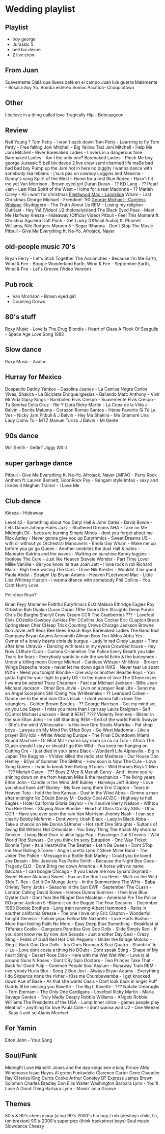 # Wedding playlist

## Playlist

- boy george
- Jurassic 5
- bell biv devoe
- 2 live crew



## From Juan

Suavemente
Ojalá que llueva café en el campo
Juan luis guerra
Malamente - Rosalia
Soy Yo. Bomba estereo
Somos Pacífico- Choquibtown

## Other

I believe in a thing called love
Tragically Hip - Bobcaygeon

## Review

Neil Young ?
Tom Petty - I won't back down
Tom Petty - Learning to fly
Tom Petty - Free falling
Joni Mitchell - Big Yellow Taxi
Joni Mitchell - Help Me
Joni Mitchell - River
Barenaked Ladies - Lovers in a dangerous time
Barenaked Ladies - Am I the only one?
Barenaked Ladies - Pinch Me
boy george
Jurassic 5
bell biv devoe
2 live crew
semi charmed life
ma$e bad bad bad boy
Pump up the Jam
hot in here
no diggity
I wanna dance with sonebody
lisa leblanc - j'suis pas un cowboy
Loggins and Messina - Danny's song
Spirit of the West – Home for a rest
Blue Rodeo - Hasn't hit me yet
Van Morrison - Brown eyed girl
Duran Duran - ??
KD Lang - ??
Pearl Jam - Last Kiss
Spirit of the West – Home for a rest
Madonna - ??
Mariah Carey - All i want for christmas
[Fleetwood Mac - Landslide](https://www.youtube.com/watch?v=x--yddOolRQ)
Wham - Last Christmas
George Michael - Freedom! '90
[George Michael - Careless Whisper](https://www.youtube.com/watch?v=94-KCPOxd2Y)
Skydiggers - The Truth About Us
REM - Losing my religiion
OutKast - Hey Ya! (Video)
U2
thelonelyisland
The Black Eyed Peas - Meet Me Halfway
Kiesza - Hideaway (Official Video)
Pitbull - Feel This Moment ft. Christina Aguilera
Daft Punk - Get Lucky (Official Audio) ft. Pharrell Williams, Nile Rodgers
Maroon 5 - Sugar
Rihanna - Don't Stop The Music
Pitbull - Give Me Everything ft. Ne-Yo, Afrojack, Nayer

## old-people music 70's

Bryan Ferry - Let's Stick Together
The Avalanches - Because I'm Me
Earth, Wind & Fire - Boogie Wonderland
Earth, Wind & Fire - September
Earth, Wind & Fire - Let's Groove (Video Version)

## Pub rock

- Van Morrison - Brown eyed girl
- Counting Crows

## 80's stuff

Roxy Music - Love Is The Drug
Blondie - Heart of Glass
A Flock Of Seagulls - Space Age Love Song 1982

## Slow dance

Roxy Music - Avalon

## Hurray for Mexico

Despacito
Daddy Yankee - Gasolina
Juanes - La Camisa Negra
Carlos Vives, Shakira - La Bicicleta
Enrique Iglesias - Bailando
Marc Anthony - Vivir Mi Vida
Gipsy Kings - Bamboleo
Elvis Crespo - Suavemente
Elvis Crespo - Tu Sonrisa
Celia Cruz - Rie Y Llora
Ricky Martin - La Copa de la Vida
J Balvin - Bonita
Maluma - Corazón
Romeo Santos - Héroe Favorito
Si Tú La Ves - Nicky Jam
Pitbull & J Balvin - Hey Ma
Shakira - Me Enamoré
Una Lady Como Tú - MTZ Manuel Turizo
J Balvin - Mi Gente

## 90s dance

Will Smith - Gettin' Jiggy Wit It

## super garbage dance

Pitbull - Give Me Everything ft. Ne-Yo, Afrojack, Nayer
LMFAO - Party Rock Anthem ft. Lauren Bennett, GoonRock
Psy - Gangam style
lmfao - sexy and i know it
Meghan Trainor - I Love Me

## Club dance

Kiesza - Hideaway





Level 42 - Something about You
Daryl Hall & John Oates - 
David Bowie - Lets Dance
Johnny Hates Jazz - Shattered Dreams
AHA - Take on Me
Midnight Oil - beds are burning
Simple Minds - dont you forget about me
Rick Astley - Never gonna give you up
Eurythmics - Sweet Dreams
US - with or without yo
Orchestral Manouvers -  Enola Gay
Wham - Wake me up before you go go
Queen - Another onebites the dust
Hall & oates - Maneater
Katrina and the waves - Walking on sunshine
Kenny loggins - footlose
The Cure - Just like Heaven
Steveie Wonder - Part Time Lover
Millie Vanillie - Girl you know its true
Joan Jett - I love rock n roll
Richard Marx - Righ here waiting
The Cars - Drive
Nik Krester - Wouldnt it be good
Paula Abdul - Straight Up
Bryan Adams - Heaven
FLeetwood Mac - Little Lies
Whitney Huston - I wanna dfance with somebody
Phil Collins - You Cant Hurry Love




Pet shop Boys?



Brian Feyy
Marianne Faithful
Eurythmics
ELO
Melissa Ethridge
Eagles
Roy Orbiston
Bob Dyalan
Duran Duran
TRhe Doors
Dire Straights
Deep Purple
Chris De Burghe
Sheryll Crow
Cream
CCR
The Cranberries
??? - Lovefool
Elvis COstello
Cowboy Junkies
Phil CCollins
Joe Cocker
Eric CLapton
Bruce Springsteen
Cher
CHeap Trick
Counting Crows
Chicago
Jackson Browne
Bon Jovie
Jeff Beck
Bee Gees
Beach Boys
Barenaked Ladies
The Band
Bad Company
Bryan Adams
Aerosmith
Allman Bros
Tori AMos
Abba
Yes - Owner of a lonely hearts
chris de burgue - Lady in red
Cindy Lauper - Time after time
Ultravox - Dancing with tears in my eyesa
Crowded house - Hey Now
CUlture CLub - Cumma CHamelion
The Police Every Breath you take
Tears for fears - Everybody wants to rule the world
Echo & the bunnymen - Under a killing moon
George Michael - Careless Whisper
Mr Miste - Broken Wings
Depeche mode - never let me down again
INXS - Never tear us apart
INXS - Need you tonight
Blondie - One way or another
Beastie Boys - You gotta fight for your right to party
US - In the name of love
The STone roses - I wanna be adored
Tracy Chapman - Fast car
Michael Jackson - Billie Jean
Michael Jackson - Other
Bon Jovie - Livin on a prayer
Real Life - Send me an Angel
Scorpions Still lOving You
WHitesnake - ??
Leanoard Cohen - Dance me to the end love
Chris Issak - I dont wanna fall in love
The stranglers - Golden Brown
Beatles - ??
George Harrison - Got my mind set on you
Loe Sayer - I miss you more than I can say
Laura Braighan - Self COntrol
Michael Jackson - Beat it
RENT ????
Violenty Femmes - Blister in the sun
Elton John - Im still Standing
REM - End of the world
Patrik Swayze - She's the wind
Whitesnake - Is this love
Dire Straits
Martrika - 
Pat shop boys - Lawyas on My Mind
Pet SHop Boys - Go West
Madonna - Like a prayer
Billy Idol - White Wedding
Europe - The FInal COuntdown
Miami Sound Machine - Dr BEat
MJ - mama say mam sa cu ca
Toto - Africa
The CLash should I stay or should I go
Kim WIld - You keep me hanging on
Cutting Cre - I just died in your arms
Black - Wonderfl Life
Alphaville - Big in Japan
The Buggles - VVideo killed the radio star
Madness - Our House
Don Henley - BOys of Summer
The SMiths - How soon is Now
The Cure - Love Song
Queen - I wan to break free
Rolling STones - Wild Horses
Boys 2 Men - ???
Mariah Carey - ???
Boys 2 Men & Mariah Carey - And I know you're shining down on me from heaven
Mike & the mechanics - The living years
Elton John - Candle in the Wind
Jeff Bukley - Halleluja
Jeff Bukley - Love you shoul have
Jeff Bukley - My fave song there
Eric Clapton - Tears in Heaven
Toto - hold the line
Kansas - Dust in the Wind
Abba - Gimme a man after midnight
No DOubt
Boney M - Daddy Cool
AC/DC - Highway to hell
Eagles - Hotel California
Gloria Gaynor - I will surive
Herry Neilson - Wihtou You
Bee Gees - Staying Alive
Blondie - Heart of Glass
Crosby Stills - Ohio
CCR - Have you ever seen the rain
Van Morrison
Jhonny Nash - I can see clearly
Bobby Mcferrin - Dont worry
Uriah Black - Lady in Black
Abba - Take a chance on Me
Donna SUmmer - Hot stuff
Dire Straights - Sultans of Swing
Bill Withers
Hot CHocolate - You Sexy Thing
The Knack My shorona
Smokie - Living Next Door to alice
Iggy Pop - Passenger
Cat STevens - Wild World
Rod Stewart - Do you think Im sexy
Euruption - One Way Ticket
Bonnie Tyler - Its a HeartAche
The Beatles - Let it Be
Queen - Dont STop me Now
Rolling STones - Angie
Loretta Lynn ?
Steve Miller Band - The Joker
The Police - Message in a Bottle
Bob Marley - Could you be loved
Joe Dessin - Moi Jesxiste Pas
Pattie Smith - Because the Night
Bee Gees - Tragedy
ELO - Dont Bring me down
America - A horse with no name
Baccara - I can boogie
Chicago - If you Leave me now
Lynard Skynard - Sweet Home Alabama
Sweet - Fox on the Run
Lou Reed - Walk on the Wild SIde
T. Rex - Get it On
Mungo Jerry - In the Summertime
The WHo - Baba Orieley
Terry Jacks - Seasons in the Sun
EWF - September
The CLash - London Calling
David Bowie - Heroes
Donna Summer - I feel love
Blue Oyster Cult - Dont fear the REaper
Don Maclean - American Pie
The Police ROxanne
Jackson 5 -Blame it on the Boggie
The Four Seasons - December 1963
Doobie Brothers - Long train running
Albert Hammond - Rains in souther california
Grease - The one I love only
Eric Clapton - Wonderful tonight
Genesis - Follow yopu Follow Me
Nazareth - Love Hurts
Boston - More than feeling
Faith No More - Easy
Deep Blue Something - Breakfast at Tiffanies
Coolio - Gangsters Paradise
Goo Goo Dolls - Slide
Simply Red - If you dont know me by now
Jon Secada - Just another Day
Seal - Crazy
Sting - Feilds of Gold
Red Hot Chili Peppers - Under the Bridge
Moloko - Sing it Back
Goo Goo Dolls - Iris
Chris Norman & Suzi Quatro - Stumblin' In
J-Lo - Love dont costa a tthing
No DOubt - Dont speak
Sting - Shape of My heart
Sting - Desert Rose
Dido - Here with me
Wet Wet Wet - Love is al around
Guns N Roses - Dont CRy
Spin Doctors - Two Princes
Take That - Back for Good
Pulp - Common People
Soul Asylum - Runaway Train
REM - everybody Hurts
Blur - Song 2
Bon Jovi - Always
Bryan Adams - Everything I do
Sixpence none the rivher - Kiss me
Chumbawamba - I get knocked down
Ace of Base - All that she wants
Oasis - Dont look back in anger
Puff Daddy Ill be missing you
Roxette - The Big L
Roxette - ???
Natalie Umbruglis - Torn
Eternam - The Only One
Cardigans - Lovefool
Ricky Martin - Maria
Savage Garden - Truly Madly Deeply
Robbie Williams - ANgels
Robbie Williams
The Presidents of the USA - Lump
Inner cirlce - games people play
Meat lof - anything for love
Paula Cole - I dont wanna wait
U2 - One
Weezer - Saay it aint so
Alanis Morriset

## For Yamin

Elton John - Your Song

## Soul/Funk

Midnight Love
Mandrill
Jones and the dap kings
ben e king
Prince
AMy Winehouse
Issac Hayes
Al green
Funkadelic
Clarence Carter
Gene Chandler
Ray CHarles
King Curtis
Cooke
Arthur Conoley
BT Express
James Brown
Solomon
Charles Bradley
Don Ellis
Walter Washington
Barbara Lynn - You'll Lose A Good Thing
Barbara Lynn - Movin' on a Groove










## Themes

80's & 90's cheezy pop (a ha)
90's 2000's hip hop / rnb (destinys child, tlc, tonibraxton)
90's-2000's super pop (think backstreet boys)
Soul music
Slowdance Cheezy
